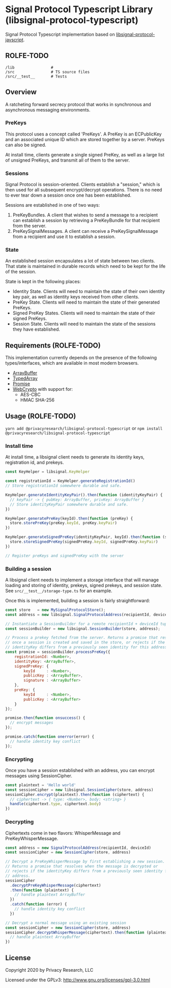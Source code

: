 # Signal Protocol Typescript Library (libsignal-protocol-typescript)

Signal Protocol Typescript implementation based on [libsignal-protocol-javscript](https://github.com/signalapp/libsignal-protocol-javascript).

## ROLFE-TODO

```
/lib                #
/src                # TS source files
/src/__test__       # Tests
```

## Overview

A ratcheting forward secrecy protocol that works in synchronous and
asynchronous messaging environments.

### PreKeys

This protocol uses a concept called 'PreKeys'. A PreKey is an ECPublicKey and
an associated unique ID which are stored together by a server. PreKeys can also
be signed.

At install time, clients generate a single signed PreKey, as well as a large
list of unsigned PreKeys, and transmit all of them to the server.

### Sessions

Signal Protocol is session-oriented. Clients establish a "session," which is
then used for all subsequent encrypt/decrypt operations. There is no need to
ever tear down a session once one has been established.

Sessions are established in one of two ways:

1. PreKeyBundles. A client that wishes to send a message to a recipient can
   establish a session by retrieving a PreKeyBundle for that recipient from the
   server.
1. PreKeySignalMessages. A client can receive a PreKeySignalMessage from a
   recipient and use it to establish a session.

### State

An established session encapsulates a lot of state between two clients. That
state is maintained in durable records which need to be kept for the life of
the session.

State is kept in the following places:

- Identity State. Clients will need to maintain the state of their own identity
  key pair, as well as identity keys received from other clients.
- PreKey State. Clients will need to maintain the state of their generated
  PreKeys.
- Signed PreKey States. Clients will need to maintain the state of their signed
  PreKeys.
- Session State. Clients will need to maintain the state of the sessions they
  have established.

## Requirements (ROLFE-TODO)

This implementation currently depends on the presence of the following
types/interfaces, which are available in most modern browsers.

- [ArrayBuffer](https://developer.mozilla.org/en-US/docs/Web/JavaScript/Reference/Global_Objects/ArrayBuffer)
- [TypedArray](https://developer.mozilla.org/en-US/docs/Web/JavaScript/Reference/Global_Objects/TypedArray)
- [Promise](https://developer.mozilla.org/en-US/docs/Web/JavaScript/Reference/Global_Objects/Promise)
- [WebCrypto](https://developer.mozilla.org/en-US/docs/Web/API/Crypto) with support for:
  - AES-CBC
  - HMAC SHA-256

## Usage (ROLFE-TODO)

`yarn add @privacyresearch/libsignal-protocol-typescript`
or
`npm install @privacyresearch/libsignal-protocol-typescript`

### Install time

At install time, a libsignal client needs to generate its identity keys,
registration id, and prekeys.

```js
const KeyHelper = libsignal.KeyHelper

const registrationId = KeyHelper.generateRegistrationId()
// Store registrationId somewhere durable and safe.

KeyHelper.generateIdentityKeyPair().then(function (identityKeyPair) {
  // keyPair -> { pubKey: ArrayBuffer, privKey: ArrayBuffer }
  // Store identityKeyPair somewhere durable and safe.
})

KeyHelper.generatePreKey(keyId).then(function (preKey) {
  store.storePreKey(preKey.keyId, preKey.keyPair)
})

KeyHelper.generateSignedPreKey(identityKeyPair, keyId).then(function (signedPreKey) {
  store.storeSignedPreKey(signedPreKey.keyId, signedPreKey.keyPair)
})

// Register preKeys and signedPreKey with the server
```

### Building a session

A libsignal client needs to implement a storage interface that will manage
loading and storing of identity, prekeys, signed prekeys, and session state.
See `src/__test__/storage-type.ts` for an example.

Once this is implemented, building a session is fairly straightforward:

```js
const store   = new MySignalProtocolStore();
const address = new libsignal.SignalProtocolAddress(recipientId, deviceId);

// Instantiate a SessionBuilder for a remote recipientId + deviceId tuple.
const sessionBuilder = new libsignal.SessionBuilder(store, address);

// Process a prekey fetched from the server. Returns a promise that resolves
// once a session is created and saved in the store, or rejects if the
// identityKey differs from a previously seen identity for this address.
const promise = sessionBuilder.processPreKey({
    registrationId: <Number>,
    identityKey: <ArrayBuffer>,
    signedPreKey: {
        keyId     : <Number>,
        publicKey : <ArrayBuffer>,
        signature : <ArrayBuffer>
    },
    preKey: {
        keyId     : <Number>,
        publicKey : <ArrayBuffer>
    }
});

promise.then(function onsuccess() {
  // encrypt messages
});

promise.catch(function onerror(error) {
  // handle identity key conflict
});
```

### Encrypting

Once you have a session established with an address, you can encrypt messages
using SessionCipher.

```js
const plaintext = 'Hello world'
const sessionCipher = new libsignal.SessionCipher(store, address)
sessionCipher.encrypt(plaintext).then(function (ciphertext) {
  // ciphertext -> { type: <Number>, body: <string> }
  handle(ciphertext.type, ciphertext.body)
})
```

### Decrypting

Ciphertexts come in two flavors: WhisperMessage and PreKeyWhisperMessage.

```js
const address = new SignalProtocolAddress(recipientId, deviceId)
const sessionCipher = new SessionCipher(store, address)

// Decrypt a PreKeyWhisperMessage by first establishing a new session.
// Returns a promise that resolves when the message is decrypted or
// rejects if the identityKey differs from a previously seen identity for this
// address.
sessionCipher
  .decryptPreKeyWhisperMessage(ciphertext)
  .then(function (plaintext) {
    // handle plaintext ArrayBuffer
  })
  .catch(function (error) {
    // handle identity key conflict
  })

// Decrypt a normal message using an existing session
const sessionCipher = new SessionCipher(store, address)
sessionCipher.decryptWhisperMessage(ciphertext).then(function (plaintext) {
  // handle plaintext ArrayBuffer
})
```

## License

Copyright 2020 by Privacy Research, LLC

Licensed under the GPLv3: http://www.gnu.org/licenses/gpl-3.0.html
